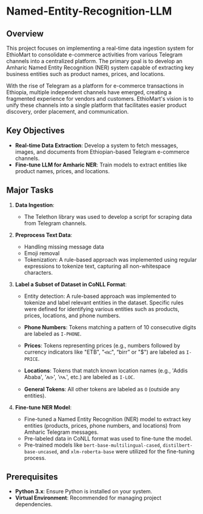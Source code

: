 # Named-Entity-Recognition-LLM

## Overview
This project focuses on implementing a real-time data ingestion system for EthioMart to consolidate e-commerce activities from various Telegram channels into a centralized platform. The primary goal is to develop an Amharic Named Entity Recognition (NER) system capable of extracting key business entities such as product names, prices, and locations.

With the rise of Telegram as a platform for e-commerce transactions in Ethiopia, multiple independent channels have emerged, creating a fragmented experience for vendors and customers. EthioMart's vision is to unify these channels into a single platform that facilitates easier product discovery, order placement, and communication.

## Key Objectives
- **Real-time Data Extraction**: Develop a system to fetch messages, images, and documents from Ethiopian-based Telegram e-commerce channels.
- **Fine-tune LLM for Amharic NER**: Train models to extract entities like product names, prices, and locations.

## Major Tasks
1. **Data Ingestion**: 
   - The Telethon library was used to develop a script for scraping data from Telegram channels.
  
2. **Preprocess Text Data**:
   - Handling missing message data
   - Emoji removal
   - Tokenization: A rule-based approach was implemented using regular expressions to tokenize text, capturing all non-whitespace characters.
  
3. **Label a Subset of Dataset in CoNLL Format**:
   - Entity detection: A rule-based approach was implemented to tokenize and label relevant entities in the dataset. Specific rules were defined for identifying various entities such as products, prices, locations, and phone numbers.

   - **Phone Numbers**: Tokens matching a pattern of 10 consecutive digits are labeled as `I-PHONE`.
   - **Prices**: Tokens representing prices (e.g., numbers followed by currency indicators like "ETB", "ብር", “birr” or "$") are labeled as `I-PRICE`.
   - **Locations**: Tokens that match known location names (e.g., 'Addis Ababa', 'ለቡ', 'ቦሌ', etc.) are labeled as `I-LOC`.
   - **General Tokens**: All other tokens are labeled as `O` (outside any entities).

4. **Fine-tune NER Model**:
   - Fine-tuned a Named Entity Recognition (NER) model to extract key entities (products, prices, phone numbers, and locations) from Amharic Telegram messages.
   - Pre-labeled data in CoNLL format was used to fine-tune the model.
   - Pre-trained models like `bert-base-multilingual-cased`, `distilbert-base-uncased`, and `xlm-roberta-base` were utilized for the fine-tuning process.

## Prerequisites
- **Python 3.x**: Ensure Python is installed on your system.
- **Virtual Environment**: Recommended for managing project dependencies.


